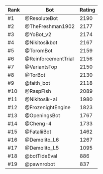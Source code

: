 Rank|Bot|Rating
---|---|---
#1|@ResoluteBot|2190
#2|@TheFreshman1902|2177
#3|@YoBot_v2|2174
#4|@Nikitosikbot|2167
#5|@ToromBot|2159
#6|@ReinforcementTrial|2156
#7|@VariantsTop|2150
#8|@TorBot|2130
#9|@faith_bot|2118
#10|@RaspFish|2089
#11|@Nikitosik-ai|1980
#12|@FrozenightEngine|1823
#13|@OpeningsBot|1767
#14|@Cheng-4|1733
#15|@FataliiBot|1462
#16|@Demolito_L6|1267
#17|@Demolito_L5|1095
#18|@botTideEval|886
#19|@pawnrobot|837
